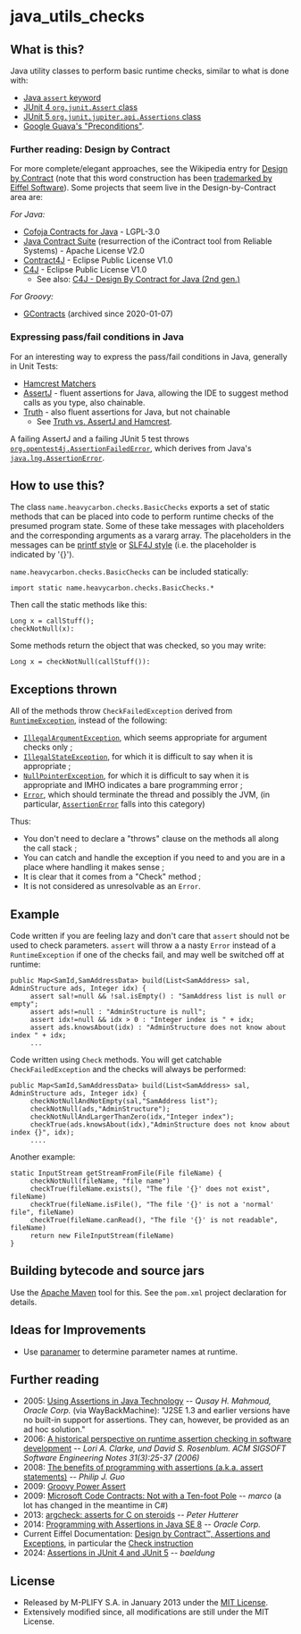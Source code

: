 # java_utils_checks

## What is this?

Java utility classes to perform basic runtime checks, similar to what is done with:

* [Java `assert` keyword](https://docs.oracle.com/javase/8/docs/technotes/guides/language/assert.html)
* [JUnit 4 `org.junit.Assert` class](https://junit.org/junit4/javadoc/latest/org/junit/Assert.html)
* [JUnit 5 `org.junit.jupiter.api.Assertions` class](https://junit.org/junit5/docs/5.0.1/api/org/junit/jupiter/api/Assertions.html)
* [Google Guava's "Preconditions"](https://guava.dev/releases/snapshot-jre/api/docs/com/google/common/base/Preconditions.html).

### Further reading: Design by Contract

For more complete/elegant approaches, see the Wikipedia entry for [Design by Contract](http://en.wikipedia.org/wiki/Design_by_contract) (note that this word construction has been [trademarked by Eiffel Software](https://en.wikipedia.org/wiki/Design_by_contract#History)). Some projects that seem live in the Design-by-Contract area are:

*For Java:*

* [Cofoja Contracts for Java]([https://code.google.com/p/cofoja/](https://github.com/nhatminhle/cofoja)) - LGPL-3.0
* [Java Contract Suite](http://sourceforge.net/projects/jcontracts/) (resurrection of the iContract tool from Reliable Systems) - Apache License V2.0
* [Contract4J](http://deanwampler.github.io/contract4j/) - Eclipse Public License V1.0
* [C4J](https://github.com/C4J-Team/C4J) - Eclipse Public License V1.0
   * See also: [C4J - Design By Contract for Java (2nd gen.)](http://c4j-team.github.io/C4J/index.html)

*For Groovy:*

* [GContracts](https://github.com/andresteingress/gcontracts/wiki) (archived since 2020-01-07)

### Expressing pass/fail conditions in Java

For an interesting way to express the pass/fail conditions in Java, generally in Unit Tests:

* [Hamcrest Matchers](http://hamcrest.org/JavaHamcrest/)
* [AssertJ](https://joel-costigliola.github.io/assertj/) - fluent assertions for Java, allowing the IDE to suggest method calls as you type, also chainable.
* [Truth](https://truth.dev/api/latest/index.html?overview-summary.html) - also fluent assertions for Java, but not chainable
   * See [Truth vs. AssertJ and Hamcrest](https://truth.dev/comparison.html).

A failing AssertJ and a failing JUnit 5 test throws [`org.opentest4j.AssertionFailedError`](https://ota4j-team.github.io/opentest4j/docs/1.3.0/api/org/opentest4j/AssertionFailedError.html), which derives from Java's [`java.lng.AssertionError`](https://docs.oracle.com/en/java/javase/21/docs/api/java.base/java/lang/AssertionError.html).

## How to use this?

The class `name.heavycarbon.checks.BasicChecks` exports a set of static methods that can be placed into code to perform runtime checks of the presumed program state. Some of these take messages with placeholders and the corresponding arguments as a vararg array. The placeholders in the messages can be [printf style](http://docs.oracle.com/javase/7/docs/api/java/util/Formatter.html) or [SLF4J style](http://slf4j.org/faq.html#logging_performance) (i.e. the placeholder is indicated by '{}').

`name.heavycarbon.checks.BasicChecks` can be included statically:

~~~
import static name.heavycarbon.checks.BasicChecks.*
~~~
 
Then call the static methods like this:

~~~
Long x = callStuff();
checkNotNull(x):
~~~
 
Some methods return the object that was checked, so you may write:

~~~
Long x = checkNotNull(callStuff()):
~~~

## Exceptions thrown

All of the methods throw `CheckFailedException` derived from [`RuntimeException`](http://docs.oracle.com/javase/7/docs/api/java/lang/RuntimeException.html), instead of the following:

* [`IllegalArgumentException`](http://docs.oracle.com/javase/7/docs/api/java/lang/IllegalArgumentException.html), which seems appropriate for argument checks only ;
* [`IllegalStateException`](http://docs.oracle.com/javase/7/docs/api/java/lang/IllegalStateException.html), for which it is difficult to say when it is appropriate ;
* [`NullPointerException`](http://docs.oracle.com/javase/7/docs/api/java/lang/NullPointerException.html), for which it is difficult to say when it is appropriate and IMHO indicates a bare programming error ;
* [`Error`](http://docs.oracle.com/javase/7/docs/api/java/lang/Error.html), which should terminate the thread and possibly the JVM, (in particular, [`AssertionError`](http://docs.oracle.com/javase/7/docs/api/java/lang/AssertionError.html) falls into this category)
 
Thus:

* You don't need to declare a "throws" clause on the methods all along the call stack ; 
* You can catch and handle the exception if you need to and you are in a place where handling it makes sense ;
* It is clear that it comes from a "Check" method ; 
* It is not considered as unresolvable as an `Error`.

## Example

Code written if you are feeling lazy and don't care that `assert` should not be used to check parameters. `assert` will throw a a nasty `Error` instead of a `RuntimeException` if one of the checks fail, and may well be switched off at runtime:

~~~
public Map<SamId,SamAddressData> build(List<SamAddress> sal, AdminStructure ads, Integer idx) {
     assert sal!=null && !sal.isEmpty() : "SamAddress list is null or empty";
     assert ads!=null : "AdminStructure is null";
     assert idx!=null && idx > 0 : "Integer index is " + idx;
     assert ads.knowsAbout(idx) : "AdminStructure does not know about index " + idx;
     ...
~~~
    
Code written using `Check` methods. You will get catchable `CheckFailedException` and the checks will always be performed:

~~~
public Map<SamId,SamAddressData> build(List<SamAddress> sal, AdminStructure ads, Integer idx) {
     checkNotNullAndNotEmpty(sal,"SamAddress list");
     checkNotNull(ads,"AdminStructure");
     checkNotNullAndLargerThanZero(idx,"Integer index");
     checkTrue(ads.knowsAbout(idx),"AdminStructure does not know about index {}", idx);
     ....
~~~

Another example:

~~~
static InputStream getStreamFromFile(File fileName) {
     checkNotNull(fileName, "file name")
     checkTrue(fileName.exists(), "The file '{}' does not exist", fileName)
     checkTrue(fileName.isFile(), "The file '{}' is not a 'normal' file", fileName)
     checkTrue(fileName.canRead(), "The file '{}' is not readable", fileName)
     return new FileInputStream(fileName)
}
~~~

## Building bytecode and source jars

Use the [Apache Maven](https://maven.apache.org/) tool for this. See the `pom.xml` project declaration for details.

## Ideas for Improvements

* Use [paranamer](https://github.com/paul-hammant/paranamer) to determine parameter names at runtime.

## Further reading

* 2005: [Using Assertions in Java Technology]([http://www.oracle.com/us/technologies/java/assertions-139853.html](http://web.archive.org/web/20121011111147/http://www.oracle.com/us/technologies/java/assertions-139853.html)) -- _Qusay H. Mahmoud, Oracle Corp._ (via WayBackMachine): "J2SE 1.3 and earlier versions have no built-in support for assertions. They can, however, be provided as an ad hoc solution."
* 2006: [A historical perspective on runtime assertion checking in software development](http://discovery.ucl.ac.uk/4991/1/4991.pdf) -- _Lori A. Clarke, und David S. Rosenblum. ACM SIGSOFT Software Engineering Notes 31(3):25-37 (2006)_
* 2008: [The benefits of programming with assertions (a.k.a. assert statements)](http://www.pgbovine.net/programming-with-asserts.htm) -- _Philip J. Guo_
* 2009: [Groovy Power Assert](http://dontmindthelanguage.wordpress.com/2009/12/11/groovy-1-7-power-assert/)
* 2009: [Microsoft Code Contracts: Not with a Ten-foot Pole](https://www.earthli.com/news/view_article.php?id=2183) -- _marco_ (a lot has changed in the meantime in C#)
* 2013: [argcheck: asserts for C on steroids](http://who-t.blogspot.com/2013/12/argcheck-assert-on-steroids.html) -- _Peter Hutterer_
* 2014: [Programming with Assertions in Java SE 8](https://docs.oracle.com/javase/8/docs/technotes/guides/language/assert.html) -- _Oracle Corp._
* Current Eiffel Documentation: [Design by Contract™, Assertions and Exceptions](https://www.eiffel.org/doc/eiffel/ET-_Design_by_Contract_%28tm%29%2C_Assertions_and_Exceptions), in particular the [Check instruction](https://www.eiffel.org/doc/eiffel/ET-_Instructions#Check)
* 2024: [Assertions in JUnit 4 and JUnit 5](https://www.baeldung.com/junit-assertions) -- _baeldung_

## License

* Released by M-PLIFY S.A. in January 2013 under the [MIT License](http://opensource.org/licenses/MIT). 
* Extensively modified since, all modifications are still under the MIT License.


